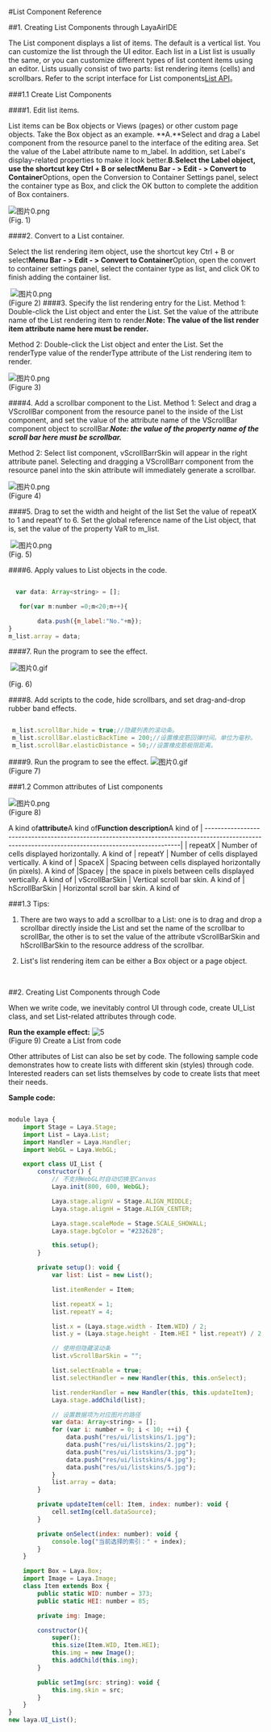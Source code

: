 #List Component Reference



##1. Creating List Components through LayaAirIDE

The List component displays a list of items. The default is a vertical list. You can customize the list through the UI editor. Each list in a List list is usually the same, or you can customize different types of list content items using an editor.
Lists usually consist of two parts: list rendering items (cells) and scrollbars.
Refer to the script interface for List components[List API](http://layaair.ldc.layabox.com/api/index.html?category=Core&class=laya.ui.List)。



 



###1.1 Create List Components

####1. Edit list items.

List items can be Box objects or Views (pages) or other custom page objects. Take the Box object as an example.
​**A.**Select and drag a Label component from the resource panel to the interface of the editing area. Set the value of the Label attribute name to m_label. In addition, set Label's display-related properties to make it look better.
​**B.**Select the Label object, use the shortcut key Ctrl + B or select**Menu Bar - > Edit - > Convert to Container**Options, open the Conversion to Container Settings panel, select the container type as Box, and click the OK button to complete the addition of Box containers.

​![图片0.png](img/1.png)<br/>
(Fig. 1)





 ####2. Convert to a List container.

Select the list rendering item object, use the shortcut key Ctrl + B or select**Menu Bar - > Edit - > Convert to Container**Option, open the convert to container settings panel, select the container type as list, and click OK to finish adding the container list.

   ​        ![图片0.png](img/2.png)<br/>
(Figure 2)
####3. Specify the list rendering entry for the List.
Method 1: Double-click the List object and enter the List. Set the value of the attribute name of the List rendering item to render.**Note: The value of the list render item attribute name here must be render.**

Method 2: Double-click the List object and enter the List. Set the renderType value of the renderType attribute of the List rendering item to render.


​![图片0.png](img/3.png)<br/>
(Figure 3)

####4. Add a scrollbar component to the List.
Method 1: Select and drag a VScrollBar component from the resource panel to the inside of the List component, and set the value of the attribute name of the VScrollBar component object to scrollBar.***Note: the value of the property name of the scroll bar here must be scrollbar.***

Method 2: Select list component, vScrollBarrSkin will appear in the right attribute panel. Selecting and dragging a VScrollBarr component from the resource panel into the skin attribute will immediately generate a scrollbar.

​![图片0.png](img/4.png)<br/>
(Figure 4)

####5. Drag to set the width and height of the list
Set the value of repeatX to 1 and repeatY to 6. Set the global reference name of the List object, that is, set the value of the property VaR to m_list.

   ​        ![图片0.png](img/5.png)<br/>
(Fig. 5)

####6. Apply values to List objects in the code.



```javascript

  var data: Array<string> = [];

   for(var m:number =0;m<20;m++){

        data.push({m_label:"No."+m});
}
m_list.array = data;
```



####7. Run the program to see the effect.

   ​        ![图片0.gif](gif/1.gif)<br/>

(Fig. 6)

####8. Add scripts to the code, hide scrollbars, and set drag-and-drop rubber band effects.

```javascript

 m_list.scrollBar.hide = true;//隐藏列表的滚动条。
 m_list.scrollBar.elasticBackTime = 200;//设置橡皮筋回弹时间。单位为毫秒。
 m_list.scrollBar.elasticDistance = 50;//设置橡皮筋极限距离。
```


####9. Run the program to see the effect.
​![图片0.gif](gif/1.gif)<br/>
(Figure 7)


###1.2 Common attributes of List components

​![图片0.png](img/6.png)<br/>
(Figure 8)

A kind of**attribute**A kind of**Function description**A kind of
| ----------------------------------------------------------------------------------------------------------------------------------------------------|
| repeatX | Number of cells displayed horizontally. A kind of
| repeatY | Number of cells displayed vertically. A kind of
| SpaceX | Spacing between cells displayed horizontally (in pixels). A kind of
|Spacey | the space in pixels between cells displayed vertically. A kind of
| vScrollBarSkin | Vertical scroll bar skin. A kind of
| hScrollBarSkin | Horizontal scroll bar skin. A kind of



  



###1.3 Tips:

1. There are two ways to add a scrollbar to a List: one is to drag and drop a scrollbar directly inside the List and set the name of the scrollbar to scrollBar, the other is to set the value of the attribute vScrollBarSkin and hScrollBarSkin to the resource address of the scrollbar.

2. List's list rendering item can be either a Box object or a page object.

​


##2. Creating List Components through Code

When we write code, we inevitably control UI through code, create UI_List class, and set List-related attributes through code.

**Run the example effect:**
​![5](gif/3.gif)<br/>
(Figure 9) Create a List from code

Other attributes of List can also be set by code. The following sample code demonstrates how to create lists with different skin (styles) through code. Interested readers can set lists themselves by code to create lists that meet their needs.

**Sample code:**


```javascript

module laya {
    import Stage = Laya.Stage;
    import List = Laya.List;
    import Handler = Laya.Handler;
    import WebGL = Laya.WebGL;

    export class UI_List {
        constructor() {
            // 不支持WebGL时自动切换至Canvas
            Laya.init(800, 600, WebGL);

            Laya.stage.alignV = Stage.ALIGN_MIDDLE;
            Laya.stage.alignH = Stage.ALIGN_CENTER;

            Laya.stage.scaleMode = Stage.SCALE_SHOWALL;
            Laya.stage.bgColor = "#232628";

            this.setup();
        }

        private setup(): void {
            var list: List = new List();

            list.itemRender = Item;

            list.repeatX = 1;
            list.repeatY = 4;

            list.x = (Laya.stage.width - Item.WID) / 2;
            list.y = (Laya.stage.height - Item.HEI * list.repeatY) / 2;

            // 使用但隐藏滚动条
            list.vScrollBarSkin = "";

            list.selectEnable = true;
            list.selectHandler = new Handler(this, this.onSelect);

            list.renderHandler = new Handler(this, this.updateItem);
            Laya.stage.addChild(list);

            // 设置数据项为对应图片的路径
            var data: Array<string> = [];
            for (var i: number = 0; i < 10; ++i) {
                data.push("res/ui/listskins/1.jpg");
                data.push("res/ui/listskins/2.jpg");
                data.push("res/ui/listskins/3.jpg");
                data.push("res/ui/listskins/4.jpg");
                data.push("res/ui/listskins/5.jpg");
            }
            list.array = data;
        }

        private updateItem(cell: Item, index: number): void {
            cell.setImg(cell.dataSource);
        }

        private onSelect(index: number): void {
            console.log("当前选择的索引：" + index);
        }
    }

    import Box = Laya.Box;
    import Image = Laya.Image;
    class Item extends Box {
        public static WID: number = 373;
        public static HEI: number = 85;

        private img: Image;

        constructor(){
            super();
            this.size(Item.WID, Item.HEI);
            this.img = new Image();
            this.addChild(this.img);
        }

        public setImg(src: string): void {
            this.img.skin = src;
        }
    }
}
new laya.UI_List();
```


